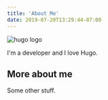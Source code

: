 ```yaml
---
title: 'About Me'
date: 2019-07-20T13:29:44-07:00
---
```


![hugo logo](/img/hugo-logo.png)

I'm a developer and I love Hugo.

## More about me

Some other stuff.
